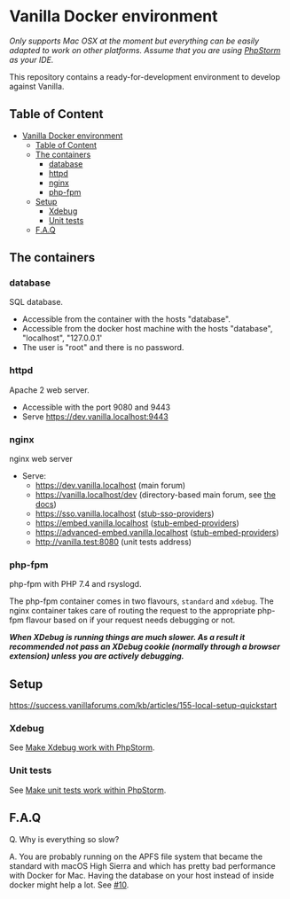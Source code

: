 # Vanilla Docker environment

_Only supports Mac OSX at the moment but everything can be easily adapted to work on other platforms._
_Assume that you are using [PhpStorm](https://www.jetbrains.com/phpstorm/) as your IDE._

This repository contains a ready-for-development environment to develop against Vanilla.

## Table of Content

- [Vanilla Docker environment](#vanilla-docker-environment)
  - [Table of Content](#table-of-content)
  - [The containers](#the-containers)
    - [database](#database)
    - [httpd](#httpd)
    - [nginx](#nginx)
    - [php-fpm](#php-fpm)
  - [Setup](#setup)
    - [Xdebug](#xdebug)
    - [Unit tests](#unit-tests)
  - [F.A.Q](#faq)
## The containers

### database

SQL database.

- Accessible from the container with the hosts "database".
- Accessible from the docker host machine with the hosts "database", "localhost", "127.0.0.1'
- The user is "root" and there is no password.

### httpd

Apache 2 web server.

- Accessible with the port 9080 and 9443
- Serve https://dev.vanilla.localhost:9443

### nginx

nginx web server

- Serve:
  - https://dev.vanilla.localhost (main forum)
  - https://vanilla.localhost/dev (directory-based main forum, see [the docs](docs/vanilla-localhost-dirs.md))
  - https://sso.vanilla.localhost ([stub-sso-providers](https://github.com/vanilla/stub-sso-providers))
  - https://embed.vanilla.localhost ([stub-embed-providers](https://github.com/vanilla/stub-embed-providers))
  - https://advanced-embed.vanilla.localhost ([stub-embed-providers](https://github.com/vanilla/stub-embed-providers))
  - http://vanilla.test:8080 (unit tests address)

### php-fpm

php-fpm with PHP 7.4 and rsyslogd.

The php-fpm container comes in two flavours, `standard` and `xdebug`.
The nginx container takes care of routing the request to the appropriate php-fpm flavour based on if your request needs debugging or not.

**_When XDebug is running things are much slower. As a result it recommended not pass an XDebug cookie (normally through a browser extension) unless you are actively debugging._**

## Setup

<https://success.vanillaforums.com/kb/articles/155-local-setup-quickstart>

### Xdebug

See [Make Xdebug work with PhpStorm](./docs/xdebug.md).

### Unit tests

See [Make unit tests work within PhpStorm](./docs/unit-tests.md).

## F.A.Q

Q. Why is everything so slow?

A. You are probably running on the APFS file system that became the standard with macOS High Sierra and which has pretty bad performance with Docker for Mac.
Having the database on your host instead of inside docker might help a lot. See [#10](https://github.com/vanilla/vanilla-docker/issues/10).
